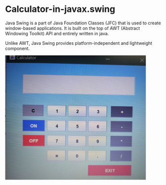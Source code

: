 # Calculator-in-javax.swing
Java Swing is a part of Java Foundation Classes (JFC) that is used to create window-based applications. It is built on the top of AWT (Abstract Windowing Toolkit) API and entirely written in java.

Unlike AWT, Java Swing provides platform-independent and lightweight component.

<img src="photo6235398761618712938.jpg" height="400" wigth="400">
